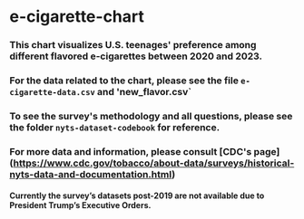 # e-cigarette-chart
### This chart visualizes U.S. teenages' preference among different flavored e-cigarettes between 2020 and 2023.

### For the data related to the chart, please see the file `e-cigarette-data.csv` and 'new_flavor.csv`
### To see the survey's methodology and all questions, please see the folder `nyts-dataset-codebook` for reference.
### For more data and information, please consult [CDC's page] (https://www.cdc.gov/tobacco/about-data/surveys/historical-nyts-data-and-documentation.html)
#### Currently the survey’s datasets post-2019 are not available due to President Trump’s Executive Orders. 

